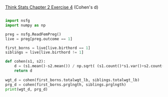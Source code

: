 [Think Stats Chapter 2 Exercise 4](http://greenteapress.com/thinkstats2/html/thinkstats2003.html#toc24) (Cohen's d)

```python

import nsfg
import numpy as np

preg = nsfg.ReadFemPreg()
live = preg[preg.outcome == 1]

first_borns = live[live.birthord == 1]
siblings = live[live.birthord != 1]

def cohen(s1, s2):
    d = (s1.mean()-s2.mean()) / np.sqrt( (s1.count()*s1.var()+s2.count()*s2.var()) / (s1.count()+s2.count())  )
    return d
    
wgt_d = cohen(first_borns.totalwgt_lb, siblings.totalwgt_lb)
prg_d = cohen(first_borns.prglngth, siblings.prglngth)
print(wgt_d, prg_d)
```
